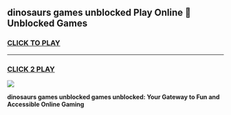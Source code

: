 
## dinosaurs games unblocked Play Online 👋 Unblocked Games
<h3>
<a href="https://premium.freeplayer.one?title=dinosaurs_games_unblocked&ref=19F">CLICK TO PLAY</a></h3>
<hr>

<h3>
<a href="https://premium.freeplayer.one?title=dinosaurs_games_unblocked&ref=19F">CLICK 2 PLAY</a>
  
</h3>

<a href="https://premium.freeplayer.one?title=dinosaurs_games_unblocked&ref=19F"><img src="https://clearcache.store/games.png"></a>


**dinosaurs games unblocked games unblocked: Your Gateway to Fun and Accessible Online Gaming**
